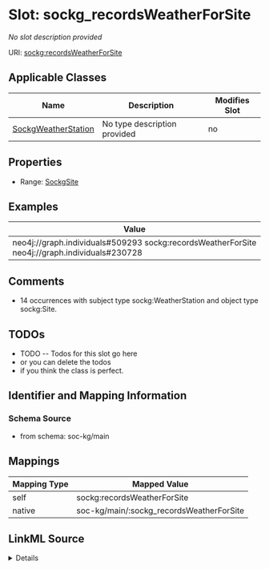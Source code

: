 

# Slot: sockg_recordsWeatherForSite


_No slot description provided_





URI: [sockg:recordsWeatherForSite](http://www.semanticweb.org/sockg/ontologies/2024/0/soil-carbon-ontology/recordsWeatherForSite)



<!-- no inheritance hierarchy -->





## Applicable Classes

| Name | Description | Modifies Slot |
| --- | --- | --- |
| [SockgWeatherStation](../classes/SockgWeatherStation.md) | No type description provided |  no  |







## Properties

* Range: [SockgSite](../classes/SockgSite.md)






## Examples

| Value |
| --- |
| neo4j://graph.individuals#509293 sockg:recordsWeatherForSite neo4j://graph.individuals#230728 |

## Comments

* 14 occurrences with subject type sockg:WeatherStation and object type sockg:Site.

## TODOs

* TODO -- Todos for this slot go here
* or you can delete the todos
* if you think the class is perfect.

## Identifier and Mapping Information







### Schema Source


* from schema: soc-kg/main




## Mappings

| Mapping Type | Mapped Value |
| ---  | ---  |
| self | sockg:recordsWeatherForSite |
| native | soc-kg/main/:sockg_recordsWeatherForSite |




## LinkML Source

<details>
```yaml
name: sockg_recordsWeatherForSite
description: No slot description provided
todos:
- TODO -- Todos for this slot go here
- or you can delete the todos
- if you think the class is perfect.
comments:
- 14 occurrences with subject type sockg:WeatherStation and object type sockg:Site.
examples:
- value: neo4j://graph.individuals#509293 sockg:recordsWeatherForSite neo4j://graph.individuals#230728
from_schema: soc-kg/main
rank: 1000
slot_uri: sockg:recordsWeatherForSite
alias: sockg_recordsWeatherForSite
domain_of:
- sockg_WeatherStation
range: sockg_Site

```
</details>